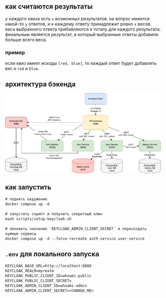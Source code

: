 ## как считаются результаты
у каждого квиза есть `x` возможных результатов. на вопрос имеется какой-то `y` ответов, и к каждому ответу принадлежит ровно `x` весов. веса выбранного ответа прибавляются к тоталу для каждого результата. финальным является результат, в который выбранные ответы добавили больше всего веса.

### пример
если квиз имеет исходы `[red, blue]`, то каждый ответ будет добавлять вес к `red` и `blue`. 

## архитектура бэкенда
![image](docs/whoami.png)
## как запустить
```shell
# поднять окружение
docker compose up -d

# запустить скрипт и получить секретный ключ
bash scripts/setup-keycloak.sh

# обновить значение `KEYCLOAK_ADMIN_CLIENT_SECRET` и пересоздать нужные сервисы
docker compose up -d --force-recreate auth-service user-service
```
## `.env` для локального запуска
```dotenv
KEYCLOAK_BASE_URL=http://localhost:8088
KEYCLOAK_REALM=myrealm
KEYCLOAK_PUBLIC_CLIENT_ID=whoami-public
KEYCLOAK_PUBLIC_CLIENT_SECRET=
KEYCLOAK_ADMIN_CLIENT_ID=whoami-admin
KEYCLOAK_ADMIN_CLIENT_SECRET=<CHANGE_ME>
```
